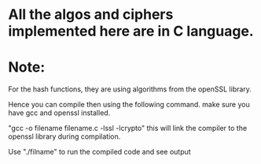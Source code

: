 # All the algos and ciphers implemented here are in C language.

# Note: 
For the hash functions, they are using algorithms from the openSSL library.

Hence you can compile then using the following command. make sure you have gcc and openssl installed.

"gcc -o filename filename.c -lssl -lcrypto" 
this will link the compiler to the openssl library during compilation.

Use 
"./filname" to run the compiled code and see output